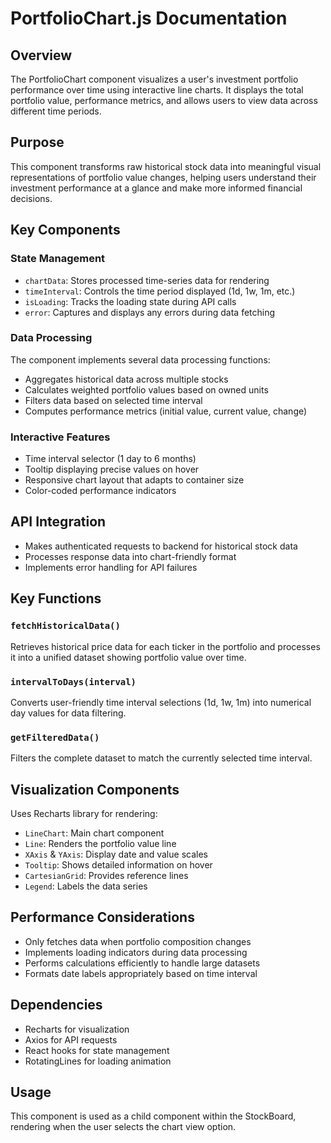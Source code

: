 # PortfolioChart.js Documentation

## Overview
The PortfolioChart component visualizes a user's investment portfolio performance over time using interactive line charts. It displays the total portfolio value, performance metrics, and allows users to view data across different time periods.

## Purpose
This component transforms raw historical stock data into meaningful visual representations of portfolio value changes, helping users understand their investment performance at a glance and make more informed financial decisions.

## Key Components

### State Management
- `chartData`: Stores processed time-series data for rendering
- `timeInterval`: Controls the time period displayed (1d, 1w, 1m, etc.)
- `isLoading`: Tracks the loading state during API calls
- `error`: Captures and displays any errors during data fetching

### Data Processing
The component implements several data processing functions:
- Aggregates historical data across multiple stocks
- Calculates weighted portfolio values based on owned units
- Filters data based on selected time interval
- Computes performance metrics (initial value, current value, change)

### Interactive Features
- Time interval selector (1 day to 6 months)
- Tooltip displaying precise values on hover
- Responsive chart layout that adapts to container size
- Color-coded performance indicators

## API Integration
- Makes authenticated requests to backend for historical stock data
- Processes response data into chart-friendly format
- Implements error handling for API failures

## Key Functions

### `fetchHistoricalData()`
Retrieves historical price data for each ticker in the portfolio and processes it into a unified dataset showing portfolio value over time.

### `intervalToDays(interval)`
Converts user-friendly time interval selections (1d, 1w, 1m) into numerical day values for data filtering.

### `getFilteredData()`
Filters the complete dataset to match the currently selected time interval.

## Visualization Components
Uses Recharts library for rendering:
- `LineChart`: Main chart component
- `Line`: Renders the portfolio value line
- `XAxis` & `YAxis`: Display date and value scales
- `Tooltip`: Shows detailed information on hover
- `CartesianGrid`: Provides reference lines
- `Legend`: Labels the data series

## Performance Considerations
- Only fetches data when portfolio composition changes
- Implements loading indicators during data processing
- Performs calculations efficiently to handle large datasets
- Formats date labels appropriately based on time interval

## Dependencies
- Recharts for visualization
- Axios for API requests
- React hooks for state management
- RotatingLines for loading animation

## Usage
This component is used as a child component within the StockBoard, rendering when the user selects the chart view option.
